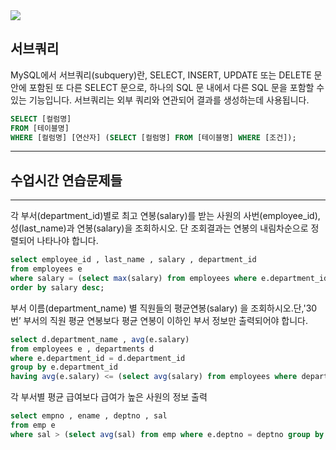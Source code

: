 <img src="https://capsule-render.vercel.app/api?type=waving&color=auto&height=200&section=header&text=서브쿼리&fontSize=90" />

## 서브쿼리
MySQL에서 서브쿼리(subquery)란, SELECT, INSERT, UPDATE 또는 DELETE 문 안에 포함된 
또 다른 SELECT 문으로, 하나의 SQL 문 내에서 다른 SQL 문을 포함할 수 있는 기능입니다. 서브쿼리는 외부 쿼리와 연관되어 결과를 생성하는데 사용됩니다.

```sql
SELECT [컬럼명]
FROM [테이블명]
WHERE [컬럼명] [연산자] (SELECT [컬럼명] FROM [테이블명] WHERE [조건]);
```

<hr>

## 수업시간 연습문제들

<hr>


각 부서(department_id)별로 최고 연봉(salary)를 받는 사원의 사번(employee_id), 성(last_name)과 연봉(salary)을 조회하시오. 단 조회결과는
연봉의 내림차순으로 정렬되어 나타나야 합니다.
```sql
select employee_id , last_name , salary , department_id
from employees e
where salary = (select max(salary) from employees where e.department_id = department_id group by department_id)
order by salary desc;
```

부서 이름(department_name) 별 직원들의 평균연봉(salary) 을 조회하시오.단,'30번’ 부서의 직원 평균 연봉보다 평균 연봉이 이하인 부서 정보만 출력되어야 합니다. 
```sql
select d.department_name , avg(e.salary)
from employees e , departments d
where e.department_id = d.department_id
group by e.department_id
having avg(e.salary) <= (select avg(salary) from employees where department_id = 30);
```

각 부서별 평균 급여보다 급여가 높은 사원의 정보 출력
```sql
select empno , ename , deptno , sal
from emp e
where sal > (select avg(sal) from emp where e.deptno = deptno group by deptno);
```
